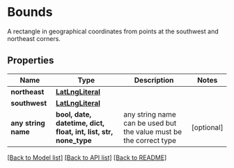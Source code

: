 # Bounds

A rectangle in geographical coordinates from points at the southwest and northeast corners.

## Properties
Name | Type | Description | Notes
------------ | ------------- | ------------- | -------------
**northeast** | [**LatLngLiteral**](LatLngLiteral.md) |  | 
**southwest** | [**LatLngLiteral**](LatLngLiteral.md) |  | 
**any string name** | **bool, date, datetime, dict, float, int, list, str, none_type** | any string name can be used but the value must be the correct type | [optional]

[[Back to Model list]](../README.md#documentation-for-models) [[Back to API list]](../README.md#documentation-for-api-endpoints) [[Back to README]](../README.md)


